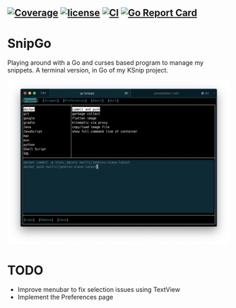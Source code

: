 [![Coverage](https://codecov.io/gh/nwillc/snipgo/branch/master/graphs/badge.svg?branch=master)](https://codecov.io/gh/nwillc/snipgo)
[![license](https://img.shields.io/github/license/nwillc/ksvg.svg)](https://tldrlegal.com/license/-isc-license)
[![CI](https://github.com/nwillc/snipgo/workflows/CI/badge.svg)](https://github.com/nwillc/snipgo/actions?query=workflow%3CI)
[![Go Report Card](https://goreportcard.com/badge/github.com/nwillc/snipgo)](https://goreportcard.com/report/github.com/nwillc/snipgo)
------
# SnipGo

Playing around with a Go and curses based program to manage my snippets. A terminal version, in Go of my KSnip project.

![UI](./snipgo.png)

# TODO

 - Improve menubar to fix selection issues using TextView
 - Implement the Preferences page
